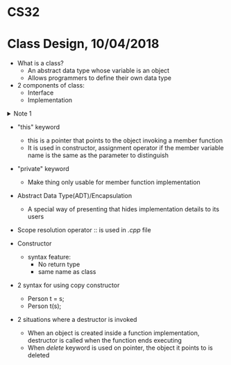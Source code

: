 # CS32
# Class Design, 10/04/2018
* What is a class?
  * An abstract data type whose variable is an object
  * Allows programmers to define their own data type
* 2 components of class:
  * Interface
  * Implementation
<details>
  <summary> Note 1</summary>
  <p> For .h file, NO "using namespace std" because the consumer of your class might not want to use std.</p>
</details>

* "this" keyword
  * this is a pointer that points to the object invoking a member function
  * It is used in constructor, assignment operator if the member variable name is the same as the parameter to distinguish

* "private" keyword
  * Make thing only usable for member function implementation
* Abstract Data Type(ADT)/Encapsulation
  * A special way of presenting that hides implementation details to its users
 * Scope resolution operator :: is used in *.cpp*     file
* Constructor
  * syntax feature:
    * No return type
    * same name as class
* 2 syntax for using copy constructor
  * Person t = s;
  * Person t(s);
* 2 situations where a destructor is invoked
  * When an object is created inside a function implementation, destructor is called when the function ends executing
  * When _delete_ keyword is used on pointer, the object it points to is deleted
  
